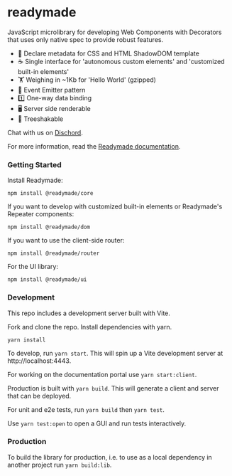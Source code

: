 # readymade

JavaScript microlibrary for developing Web Components with Decorators that uses only native spec to provide robust features.

- 🎰 Declare metadata for CSS and HTML ShadowDOM template
- ☕️ Single interface for 'autonomous custom elements' and 'customized built-in elements'
- 🏋️‍ Weighing in ~1Kb for 'Hello World' (gzipped)
- 🎤 Event Emitter pattern
- 1️⃣ One-way data binding
- 🖥 Server side renderable
- 🌲 Treeshakable

Chat with us on [Dischord](https://discord.gg/xzsnBfD3fu).

For more information, read the [Readymade documentation](https://readymade-ui.github.io/readymade).

### Getting Started

Install Readymade:

```
npm install @readymade/core
```

If you want to develop with customized built-in elements or Readymade's Repeater components:

```
npm install @readymade/dom
```

If you want to use the client-side router:

```
npm install @readymade/router
```

For the UI library:

```
npm install @readymade/ui
```

### Development

This repo includes a development server built with Vite.

Fork and clone the repo. Install dependencies with yarn.

```
yarn install
```

To develop, run `yarn start`. This will spin up a Vite development server at http://localhost:4443.

For working on the documentation portal use `yarn start:client`.

Production is built with `yarn build`. This will generate a client and server that can be deployed.

For unit and e2e tests, run `yarn build` then `yarn test`.

Use `yarn test:open` to open a GUI and run tests interactively.

### Production

To build the library for production, i.e. to use as a local dependency in another project run `yarn build:lib`.
